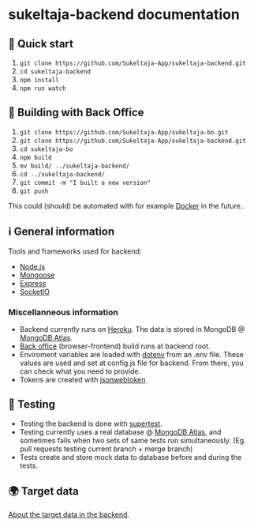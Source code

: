 # sukeltaja-backend documentation

## 🐘 Quick start

1. `git clone https://github.com/Sukeltaja-App/sukeltaja-backend.git`
2. `cd sukeltaja-backend`
3. `npm install`
4. `npm run watch`

## 🔨 Building with Back Office

1. `git clone https://github.com/Sukeltaja-App/sukeltaja-bo.git`
2. `git clone https://github.com/Sukeltaja-App/sukeltaja-backend.git`
3. `cd sukeltaja-bo`
4. `npm build`
5. `mv build/ ../sukeltaja-backend/`
6. `cd ../sukeltaja-backend/`
6. `git commit -m "I built a new version"`
7. `git push`

This could (should) be automated with for example [Docker](https://www.docker.com/) in the future..

## ℹ General information

Tools and frameworks used for backend:

* [Node.js](https://nodejs.org/)
* [Mongoose](https://mongoosejs.com/)
* [Express](https://expressjs.com/)
* [SocketIO](https://socket.io/)

### Miscellanneous information

* Backend currently runs on [Heroku](https://www.heroku.com/). The data is stored in MongoDB @ [MongoDB Atlas](https://www.mongodb.com/).
* [Back office](https://github.com/Sukeltaja-App/sukeltaja-bo) (browser-frontend) build runs at backend root.
* Enviroment variables are loaded with [dotenv](https://www.npmjs.com/package/dotenv) from an .env file. These values are used and set at config.js file for backend. From there, you can check what you need to provide.
* Tokens are created with [jsonwebtoken](https://www.npmjs.com/package/jsonwebtoken).

## 🙉 Testing

* Testing the backend is done with [supertest](https://www.npmjs.com/package/supertest).
* Testing currently uses a real database @ [MongoDB Atlas](https://www.mongodb.com/), and sometimes fails when two sets of same tests run simultaneously. (Eg. pull requests testing current branch + merge branch)
* Tests create and store mock data to database before and during the tests.

## 🌍 Target data

[About the target data in the backend](targets.md).
